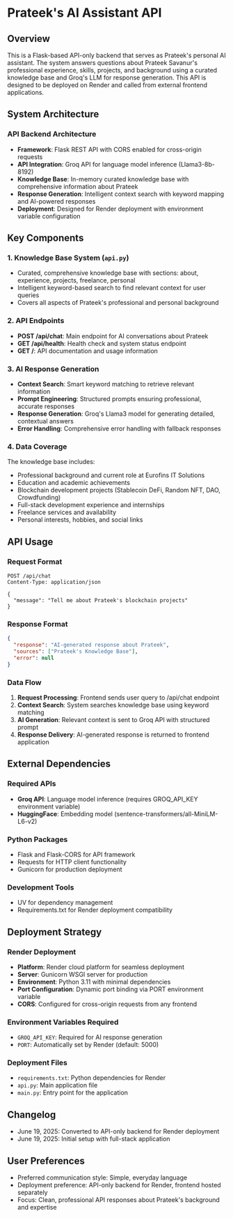 # Prateek's AI Assistant API

## Overview

This is a Flask-based API-only backend that serves as Prateek's personal AI assistant. The system answers questions about Prateek Savanur's professional experience, skills, projects, and background using a curated knowledge base and Groq's LLM for response generation. This API is designed to be deployed on Render and called from external frontend applications.

## System Architecture

### API Backend Architecture
- **Framework**: Flask REST API with CORS enabled for cross-origin requests
- **API Integration**: Groq API for language model inference (Llama3-8b-8192)
- **Knowledge Base**: In-memory curated knowledge base with comprehensive information about Prateek
- **Response Generation**: Intelligent context search with keyword mapping and AI-powered responses
- **Deployment**: Designed for Render deployment with environment variable configuration

## Key Components

### 1. Knowledge Base System (`api.py`)
- Curated, comprehensive knowledge base with sections: about, experience, projects, freelance, personal
- Intelligent keyword-based search to find relevant context for user queries
- Covers all aspects of Prateek's professional and personal background

### 2. API Endpoints
- **POST /api/chat**: Main endpoint for AI conversations about Prateek
- **GET /api/health**: Health check and system status endpoint
- **GET /**: API documentation and usage information

### 3. AI Response Generation
- **Context Search**: Smart keyword matching to retrieve relevant information
- **Prompt Engineering**: Structured prompts ensuring professional, accurate responses
- **Response Generation**: Groq's Llama3 model for generating detailed, contextual answers
- **Error Handling**: Comprehensive error handling with fallback responses

### 4. Data Coverage
The knowledge base includes:
- Professional background and current role at Eurofins IT Solutions
- Education and academic achievements
- Blockchain development projects (Stablecoin DeFi, Random NFT, DAO, Crowdfunding)
- Full-stack development experience and internships
- Freelance services and availability
- Personal interests, hobbies, and social links

## API Usage

### Request Format
```
POST /api/chat
Content-Type: application/json

{
  "message": "Tell me about Prateek's blockchain projects"
}
```

### Response Format
```json
{
  "response": "AI-generated response about Prateek",
  "sources": ["Prateek's Knowledge Base"],
  "error": null
}
```

### Data Flow
1. **Request Processing**: Frontend sends user query to /api/chat endpoint
2. **Context Search**: System searches knowledge base using keyword matching
3. **AI Generation**: Relevant context is sent to Groq API with structured prompt
4. **Response Delivery**: AI-generated response is returned to frontend application

## External Dependencies

### Required APIs
- **Groq API**: Language model inference (requires GROQ_API_KEY environment variable)
- **HuggingFace**: Embedding model (sentence-transformers/all-MiniLM-L6-v2)

### Python Packages
- Flask and Flask-CORS for API framework
- Requests for HTTP client functionality
- Gunicorn for production deployment

### Development Tools
- UV for dependency management
- Requirements.txt for Render deployment compatibility

## Deployment Strategy

### Render Deployment
- **Platform**: Render cloud platform for seamless deployment
- **Server**: Gunicorn WSGI server for production
- **Environment**: Python 3.11 with minimal dependencies
- **Port Configuration**: Dynamic port binding via PORT environment variable
- **CORS**: Configured for cross-origin requests from any frontend

### Environment Variables Required
- `GROQ_API_KEY`: Required for AI response generation
- `PORT`: Automatically set by Render (default: 5000)

### Deployment Files
- `requirements.txt`: Python dependencies for Render
- `api.py`: Main application file
- `main.py`: Entry point for the application

## Changelog

- June 19, 2025: Converted to API-only backend for Render deployment
- June 19, 2025: Initial setup with full-stack application

## User Preferences

- Preferred communication style: Simple, everyday language
- Deployment preference: API-only backend for Render, frontend hosted separately
- Focus: Clean, professional API responses about Prateek's background and expertise